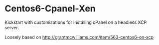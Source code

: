 Centos6-Cpanel-Xen
==================
Kickstart with customizations for installing cPanel on a headless XCP server.

Loosely based on http://grantmcwilliams.com/item/563-centos6-on-xcp